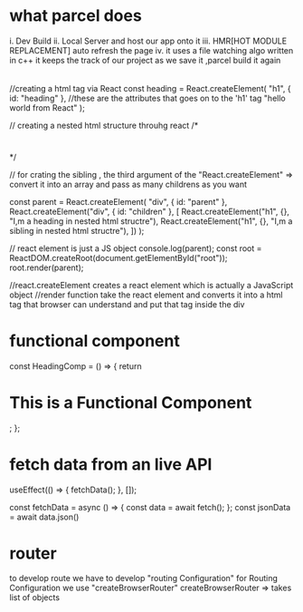 # what parcel does

i. Dev Build
ii. Local Server and host our app onto it
iii. HMR[HOT MODULE REPLACEMENT] auto refresh the page
iv. it uses a file watching algo written in c++
it keeps the track of our project as we save it ,parcel build it again

######

//creating a html tag via React
const heading = React.createElement(
"h1",
{ id: "heading" }, //these are the attributes that goes on to the 'h1' tag
"hello world from React"
);

// creating a nested html structure throuhg react
/\*

<div id='parent'>
   <div id='children'>
     <h1></h1>
   </div> 
</div>
*/

// for crating the sibling , the third argument of the "React.createElement" => convert it into an array and pass as many childrens as you want

const parent = React.createElement(
"div",
{ id: "parent" },
React.createElement("div", { id: "children" }, [
React.createElement("h1", {}, "I,m a heading in nested html structre"),
React.createElement("h1", {}, "I,m a sibling in nested html structre"),
])
);

// react element is just a JS object
console.log(parent);
const root = ReactDOM.createRoot(document.getElementById("root"));
root.render(parent);

//react.createElement creates a react element which is actually a JavaScript object
//render function take the react element and converts it into a html tag that browser can understand and put that tag inside the div

# functional component

const HeadingComp = () => {
return <h1>This is a Functional Component</h1>;
};

# fetch data from an live API

useEffect(() => {
fetchData();
}, []);

const fetchData = async () => {
const data = await fetch();
};
const jsonData = await data.json()

# router

to develop route we have to develop "routing Configuration"
for Routing Configuration we use "createBrowserRouter"
createBrowserRouter => takes list of objects
